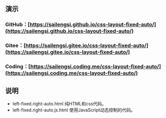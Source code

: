 ## 演示

### GitHub：[https://sailengsi.github.io/css-layout-fixed-auto/](https://sailengsi.github.io/css-layout-fixed-auto/)
### Gitee：[https://sailengsi.gitee.io/css-layout-fixed-auto/](https://sailengsi.gitee.io/css-layout-fixed-auto/)
### Coding：[https://sailengsi.coding.me/css-layout-fixed-auto/](https://sailengsi.coding.me/css-layout-fixed-auto/)


## 说明
- left-fixed.right-auto.html 		纯HTML和css代码。
- left-fixed.right-auto.js.html  	使用JavaScript动态控制的代码。